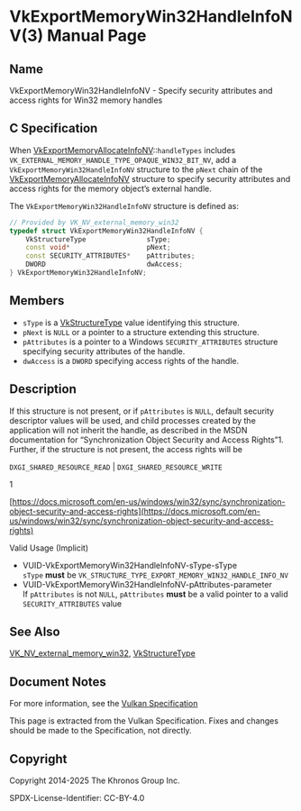 # VkExportMemoryWin32HandleInfoNV(3) Manual Page

## Name

VkExportMemoryWin32HandleInfoNV - Specify security attributes and access rights for Win32 memory handles



## [](#_c_specification)C Specification

When [VkExportMemoryAllocateInfoNV](https://registry.khronos.org/vulkan/specs/latest/man/html/VkExportMemoryAllocateInfoNV.html)::`handleTypes` includes `VK_EXTERNAL_MEMORY_HANDLE_TYPE_OPAQUE_WIN32_BIT_NV`, add a `VkExportMemoryWin32HandleInfoNV` structure to the `pNext` chain of the [VkExportMemoryAllocateInfoNV](https://registry.khronos.org/vulkan/specs/latest/man/html/VkExportMemoryAllocateInfoNV.html) structure to specify security attributes and access rights for the memory object’s external handle.

The `VkExportMemoryWin32HandleInfoNV` structure is defined as:

```c++
// Provided by VK_NV_external_memory_win32
typedef struct VkExportMemoryWin32HandleInfoNV {
    VkStructureType               sType;
    const void*                   pNext;
    const SECURITY_ATTRIBUTES*    pAttributes;
    DWORD                         dwAccess;
} VkExportMemoryWin32HandleInfoNV;
```

## [](#_members)Members

- `sType` is a [VkStructureType](https://registry.khronos.org/vulkan/specs/latest/man/html/VkStructureType.html) value identifying this structure.
- `pNext` is `NULL` or a pointer to a structure extending this structure.
- `pAttributes` is a pointer to a Windows `SECURITY_ATTRIBUTES` structure specifying security attributes of the handle.
- `dwAccess` is a `DWORD` specifying access rights of the handle.

## [](#_description)Description

If this structure is not present, or if `pAttributes` is `NULL`, default security descriptor values will be used, and child processes created by the application will not inherit the handle, as described in the MSDN documentation for “Synchronization Object Security and Access Rights”1. Further, if the structure is not present, the access rights will be

`DXGI_SHARED_RESOURCE_READ` | `DXGI_SHARED_RESOURCE_WRITE`

1

[https://docs.microsoft.com/en-us/windows/win32/sync/synchronization-object-security-and-access-rights](https://docs.microsoft.com/en-us/windows/win32/sync/synchronization-object-security-and-access-rights)

Valid Usage (Implicit)

- [](#VUID-VkExportMemoryWin32HandleInfoNV-sType-sType)VUID-VkExportMemoryWin32HandleInfoNV-sType-sType  
  `sType` **must** be `VK_STRUCTURE_TYPE_EXPORT_MEMORY_WIN32_HANDLE_INFO_NV`
- [](#VUID-VkExportMemoryWin32HandleInfoNV-pAttributes-parameter)VUID-VkExportMemoryWin32HandleInfoNV-pAttributes-parameter  
  If `pAttributes` is not `NULL`, `pAttributes` **must** be a valid pointer to a valid `SECURITY_ATTRIBUTES` value

## [](#_see_also)See Also

[VK\_NV\_external\_memory\_win32](https://registry.khronos.org/vulkan/specs/latest/man/html/VK_NV_external_memory_win32.html), [VkStructureType](https://registry.khronos.org/vulkan/specs/latest/man/html/VkStructureType.html)

## [](#_document_notes)Document Notes

For more information, see the [Vulkan Specification](https://registry.khronos.org/vulkan/specs/latest/html/vkspec.html#VkExportMemoryWin32HandleInfoNV)

This page is extracted from the Vulkan Specification. Fixes and changes should be made to the Specification, not directly.

## [](#_copyright)Copyright

Copyright 2014-2025 The Khronos Group Inc.

SPDX-License-Identifier: CC-BY-4.0